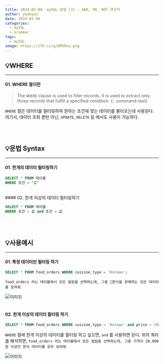 ```yaml
---
title: 2024-03-08- mySQL 문법 (3) - AND, OR, NOT 연산자
author: yeahyun
date: 2024-03-08
categories:
  - mySQL
  - Grammar
tags:
  - mySQL
image: https://ifh.cc/g/DMV0va.png
---
```

## 💡WHERE
---
#### 01. WHERE 절이란

>The `WHERE` clause is used to filter records.
>It is used to extract only those records that fulfill a specified condition.
{: .command-text}

`WHERE` 절은 데이터를 필터링하여 원하는 조건에 맞는 데이터를 불러오는데 사용된다.
여기서, 데이터 조회 뿐만 아닌, `UPDATE`, `DELETE` 등 에서도 사용이 가능하다.



<br>
<br>

## 💡문법 Syntax
---
#### 01. 한개의 데이터 필터링하기

```sql
SELECT * FROM 테이블
WHERE 조건 = "값"
```

<br>
#### 02. 한개 이상의 데이터 필터링하기

```sql
SELECT * FROM 테이블
WHERE 조건 = 값 and 조건 = 값
```

<br>
<br>


## 💡사용예시
---
#### 01. 특정 데이터만 필터링 하기

```sql
SELECT * FROM food_orders WHERE cuisine_type = 'Korean';
```

`food_orders 라는 테이블에서 모든 컬럼을 선택하는데, 그중 한식을 판매하는 모든 데이터를 모여줘`

![이미지](https://ifh.cc/g/jcz1BJ.png)
<br>
<br>
#### 02. 한개 이상의 데이터 필터링 하기

```sql
SELECT * FROM food_orders WHERE cuisine_type = 'Korean' and price > 20000;
```

`WHERE` 절에 한개 이상의 데이터를 필터링 하고 싶으면, `and` 를 사용하면 된다.
위의 쿼리를 해석하면, 
`food_orders 라는 테이블에서 모든 컬럼을 선택하는데, 그중 가격이 20,000원 이상인 한식 데이터를 모두 보여줘`

![이미지](https://ifh.cc/g/vb6pch.png)